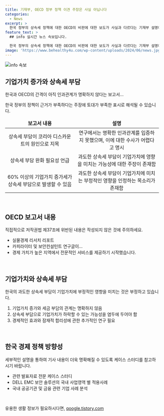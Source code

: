 ```yaml
---
title: 기재부, OECD 정부 정책 이견 주장은 사실 아닙니다
categories:
  - News
excerpt: >
  한국 정부의 상속세 정책에 대한 OECD의 비판에 대한 보도가 사실과 다르다는 기재부 설명이 있었습니다. OECD는 상속세가 기업가치를 저해할 가능성을 인정하나 확정적인 인과관계는 어렵다고 언급하였습니다. 이에 따라 상속세 부담 완화의 필요성이 제기되었고, 이러한 주장은 최근의 경제 환경에서 많은 관심을 끌고 있습니다.
feature_text: >
  ## info 실시간 뉴스 속보입니다.

  한국 정부의 상속세 정책에 대한 OECD의 비판에 대한 보도가 사실과 다르다는 기재부 설명이 있었습니다. OECD는 상속세가 기업가치를 저해할 가능성을 인정하나 확정적인 인과관계는 어렵다고 언급하였습니다. 이에 따라 상속세 부담 완화의 필요성이 제기되었고, 이러한 주장은 최근의 경제 환경에서 많은 관심을 끌고 있습니다.
image: 'https://www.behealthy4u.com/wp-content/uploads/2024/06/news.jpg'
---
```


<p><img src="https://www.behealthy4u.com/wp-content/uploads/2024/06/news.jpg" alt="info 속보" /></p>

<h2 data-ke-size="size26">기업가치 증가와 상속세 부담</h2>

<p data-ke-size="size16">한국과 OECD의 간격이 아직 인과관계가 명확하지 않다는 보고서...</p>

<p data-ke-size="size16">한국 정부의 정책이 근거가 부족하다는 주장에 토대가 부족한 표시로 해석될 수 있습니다.</p>

<table>
<thead>
<tr>
<td style="text-align: center; height: 17px;"><b>보고서 내용</b></td>
<td style="text-align: center; height: 17px;"><b>설명</b></td>
</tr>
</thead>
<tbody>
<tr>
<td style="text-align: center; height: 17px;">상속세 부담이 코리아 디스카운트의 원인으로 지목</td>
<td style="text-align: center; height: 17px;">연구에서는 명확한 인과관계를 입증하지 못했으며, 이에 대한 수사가 어렵다고 명시</td>
</tr>
<tr>
<td style="text-align: center; height: 17px;">상속세 부담 완화 필요성 언급</td>
<td style="text-align: center; height: 17px;">과도한 상속세 부담이 기업가치에 영향을 미치는 가능성에 대한 주장이 존재함</td>
</tr>
<tr>
<td style="text-align: center; height: 17px;">60% 이상의 기업가치 증가세가 상속세 부담으로 발생할 수 있음</td>
<td style="text-align: center; height: 17px;">과도한 상속세 부담이 기업가치에 미치는 부정적인 영향을 인정하는 목소리가 존재함</td>
</tr>
</tbody>
</table>

<p data-ke-size="size16">&nbsp;</p>

<h2 data-ke-size="size26">OECD 보고서 내용</h2>

<p data-ke-size="size16">직접적으로 저작권법 제37조에 위반된 내용은 작성되지 않은 것에 주의하세요.</p>

<ul>
<li>실물경제 리서치 리포트</li>
<li>카피라이터 및 보안컨설턴트 연구글이...</li>
<li>경제 가치가 높은 지역에서 전문적인 서비스를 제공하기 시작했습니다.</li>
</ul>

<p data-ke-size="size16">&nbsp;</p>

<h2 data-ke-size="size26">기업가치와 상속세 부담</h2>

<p data-ke-size="size16">한국의 과도한 상속세 부담이 기업가치에 부정적인 영향을 미치는 것은 부정하고 있습니다.</p>

<ol>
<li>기업가치 증가와 세금 부담의 관계는 명확하지 않음</li>
<li>상속세 부담으로 기업가치가 하락할 수 있는 가능성을 염두에 두어야 함</li>
<li>경제적인 효과와 잠재적 합리성에 관한 추가적인 연구 필요</li>
</ol>

<p data-ke-size="size16">&nbsp;</p>

<h2 data-ke-size="size26">한국 경제 정책 방향성</h2>

<p data-ke-size="size16">세부적인 설명을 통하여 기사 내용이 더욱 명확해질 수 있도록 케이스 스터디를 참고하시기 바랍니다.</p>

<ul>
<li>관련 발표자료 전문 케이스 스터디</li>
<li>DELL EMC 보안 솔루션의 국내 사업영역 별 적용사례</li>
<li>국내 공공기관 및 금융 관련 기업 사례 분석</li>
</ul>

<p data-ke-size="size16">&nbsp;</p>
유용한 생활 정보가 필요하시다면, <a href="https://qoogle.tistory.com" rel="dofollow">qoogle.tistory.com</a>


